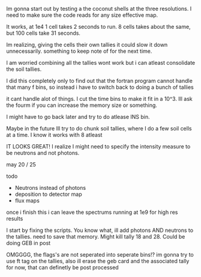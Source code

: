 Im gonna start out by testing a the coconut shells at the three resolutions. I need to make sure the code reads for any size effective map.

It works, at 1e4  1 cell takes 2 seconds to run. 8 cells takes about the same, but 100 cells take 31 seconds. 


Im realizing, giving the cells their own tallies it could slow it down unnecessarily. something to keep note of for the next time.

I am worried combining all the tallies wont work but i can atleast consolidate the soil tallies.

I did this completely only to find out that the fortran program cannot handle that many f bins, so instead i have to switch back to doing a bunch of tallies

it cant handle alot of things. I cut the time bins to make it fit in a 10^3. Ill ask the fourm if you can increase the memory size or something.

I might have to go back later and try to do atlease INS bin.

Maybe in the future Ill try to do chunk soil tallies, where I do a few soil cells at a time. I know it works with 8 atleast


IT LOOKS GREAT! I realize I might need to specify the intensity measure to be neutrons and not photons.

may 20 / 25

todo
- Neutrons instead of photons
- deposition to detector map
- flux maps

once i finish this i can leave the spectrums running at 1e9 for high res results

I start by fixing the scripts. You know what, ill add photons AND neutrons to the tallies. need to save that memory. Might kill tally 18 and 28. Could be doing GEB in post

OMGGGG, the flags's are not seperated into seperate bins!?
im gonna try to use ft tag on the tallies, also ill erase the geb card and the associated tally for now, that can definetly be post processed